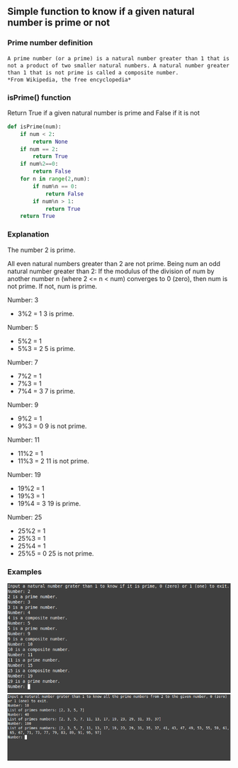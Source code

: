 ## Simple function to know if a given natural number is prime or not

### Prime number definition
```
A prime number (or a prime) is a natural number greater than 1 that is not a product of two smaller natural numbers. A natural number greater than 1 that is not prime is called a composite number.
*From Wikipedia, the free encyclopedia*
```

### isPrime() function
Return True if a given natural number is prime and False if it is not
```python
def isPrime(num):
    if num < 2:
        return None
    if num == 2:
        return True
    if num%2==0:
        return False
    for n in range(2,num):
        if num%n == 0:
            return False
        if num%n > 1:
            return True
    return True
```

### Explanation
The number 2 is prime.

All even natural numbers greater than 2 are not prime.
Being num an odd natural number greater than 2:
    If the modulus of the division of num by another number n (where 2 <= n < num) converges to 0 (zero), then num is not prime.
    If not, num is prime.

Number: 3
- 3%2 = 1
3 is prime.

Number: 5
- 5%2 = 1
- 5%3 = 2
5 is prime.

Number: 7
- 7%2 = 1
- 7%3 = 1
- 7%4 = 3
7 is prime.

Number: 9
- 9%2 = 1
- 9%3 = 0
9 is not prime.

Number: 11
- 11%2 = 1
- 11%3 = 2
11 is not prime.

Number: 19
- 19%2 = 1
- 19%3 = 1
- 19%4 = 3
19 is prime.

Number: 25
- 25%2 = 1
- 25%3 = 1
- 25%4 = 1
- 25%5 = 0
25 is not prime.

### Examples
![example_1](./resources/example_1.png)
![example_2](./resources/example_2.png)
